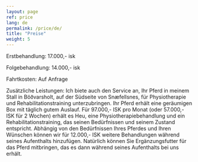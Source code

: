 ```yaml
---
layout: page
ref: price
lang: de
permalink: /price/de/
title: "Preise"
weight: 5
---
```


Erstbehandlung: 17.000,- isk

Folgebehandlung: 14.000,- isk

Fahrtkosten: Auf Anfrage

Zusätzliche Leistungen:
Ich biete auch den Service an, Ihr Pferd in meinem Stall in Böðvarsholt, auf der Südseite von Snæfellsnes, für Physiotherapie und Rehabilitationstraining unterzubringen. Ihr Pferd erhält eine geräumigen Box mit täglich gutem Auslauf. Für 97.000,- ISK pro Monat (oder 57.000,- ISK für 2 Wochen) erhält es Heu, eine Physiotherapiebehandlung und ein Rehabilitationstraining, das seinen Bedürfnissen und seinem Zustand entspricht. Abhängig von den Bedürfnissen Ihres Pferdes und Ihren Wünschen können wir für 12.000,- ISK weitere Behandlungen während seines Aufenthalts hinzufügen. Natürlich können Sie Ergänzungsfutter für das Pferd mitbringen, das es dann während seines Aufenthalts bei uns erhält.
